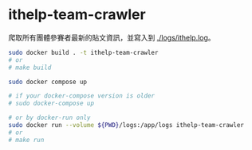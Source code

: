# ithelp-team-crawler

爬取所有團體參賽者最新的貼文資訊，並寫入到 [./logs/ithelp.log](./logs/ithelp.log)。

```bash
sudo docker build . -t ithelp-team-crawler
# or
# make build
```

```bash
sudo docker compose up

# if your docker-compose version is older
# sudo docker-compose up

# or by docker-run only
sudo docker run --volume ${PWD}/logs:/app/logs ithelp-team-crawler
# or
# make run
```

